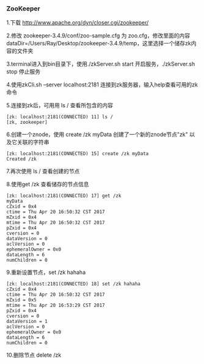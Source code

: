 ### ZooKeeper

1.下载 http://www.apache.org/dyn/closer.cgi/zookeeper/

2.修改 zookeeper-3.4.9/conf/zoo-sample.cfg 为 zoo.cfg，修改里面的内容dataDir=/Users/Ray/Desktop/zookeeper-3.4.9/temp，这里选择一个储存zk内容的文件夹

3.terminal进入到bin目录下，使用./zkServer.sh start 开启服务，./zkServer.sh stop 停止服务

4.使用zkCli.sh –server localhost:2181 连接到zk服务器，输入help查看可用的zk命令

5.连接到zk后，可用用 ls / 查看所包含的内容

```shell
[zk: localhost:2181(CONNECTED) 11] ls /
[zk, zookeeper]
```

6.创建一个znode，使用 create /zk myData 创建了一个新的znode节点"zk"  以及它关联的字符串

```shell
[zk: localhost:2181(CONNECTED) 15] create /zk myData
Created /zk
```

7.再次使用 ls / 查看创建的节点

8.使用get /zk 查看储存的节点信息

```shell
[zk: localhost:2181(CONNECTED) 17] get /zk 
myData
cZxid = 0x4
ctime = Thu Apr 20 16:50:32 CST 2017
mZxid = 0x4
mtime = Thu Apr 20 16:50:32 CST 2017
pZxid = 0x4
cversion = 0
dataVersion = 0
aclVersion = 0
ephemeralOwner = 0x0
dataLength = 6
numChildren = 0

```

9.重新设置节点，set /zk hahaha

```shell
[zk: localhost:2181(CONNECTED) 18] set /zk hahaha
cZxid = 0x4
ctime = Thu Apr 20 16:50:32 CST 2017
mZxid = 0x5
mtime = Thu Apr 20 16:53:29 CST 2017
pZxid = 0x4
cversion = 0
dataVersion = 1
aclVersion = 0
ephemeralOwner = 0x0
dataLength = 6
numChildren = 0

```

10.删除节点 delete /zk